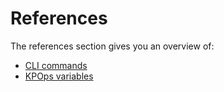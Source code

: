 # References
The references section gives you an overview of:

- [CLI commands](./cli-commands.md)
- [KPOps variables](./variables.md)

